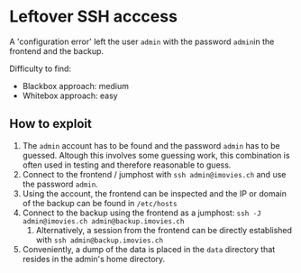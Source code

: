 # Leftover SSH acccess
A 'configuration error' left the user `admin` with the password `admin`in the frontend and the backup.

Difficulty to find:
  * Blackbox approach: medium
  * Whitebox approach: easy

## How to exploit
1. The `admin` account has to be found and the password `admin` has to be guessed. Altough this involves some guessing work, this combination is often used in testing and therefore reasonable to guess.
2. Connect to the frontend / jumphost with `ssh admin@imovies.ch` and use the password `admin`.
3. Using the account, the frontend can be inspected and the IP or domain of the backup can be found in `/etc/hosts`
4. Connect to the backup using the frontend as a jumphost: `ssh -J admin@imovies.ch admin@backup.imovies.ch`
   1. Alternatively, a session from the frontend can be directly established with `ssh admin@backup.imovies.ch`
5. Conveniently, a dump of the data is placed in the `data` directory that resides in the admin's home directory.



